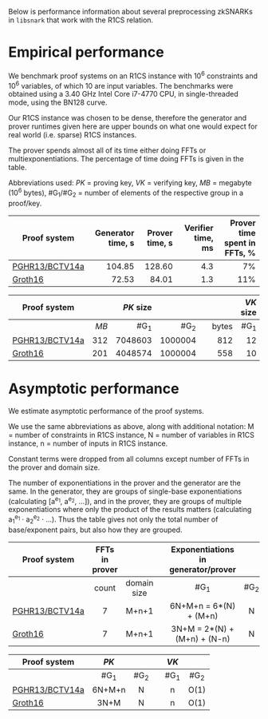 Below is performance information about several preprocessing zkSNARKs in `libsnark` that work with the R1CS relation.

# Empirical performance

We benchmark proof systems on an R1CS instance with 10<sup>6</sup> constraints and 10<sup>6</sup> variables, of which 10 are input variables. The benchmarks were obtained using a 3.40 GHz Intel Core i7-4770 CPU, in single-threaded mode, using the BN128 curve.

Our R1CS instance was chosen to be dense, therefore the generator and prover runtimes given here are upper bounds on what one would expect for real world (i.e. sparse) R1CS instances.

The prover spends almost all of its time either doing FFTs or multiexponentiations. The percentage of time doing FFTs is given in the table.

Abbreviations used: <i>PK</i> = proving key, <i>VK</i> = verifying key, <i>MB</i> = megabyte (10<sup>6</sup> bytes), #G<sub>1</sub>/#G<sub>2</sub> = number of elements of the respective group in a proof/key.

| Proof system | Generator time, s | Prover time, s | Verifier time, ms | Prover time spent in FFTs, % |
| --- | --: | --: | --: | --: |
| [PGHR13/BCTV14a](r1cs_ppzksnark) | 104.85 | 128.60 | 4.3 | 7% |
| [Groth16](r1cs_gg_ppzksnark) | 72.53 | 84.01 | 1.3 | 11% |

| Proof system | | <i>PK</i> size | || | <i>VK</i> size | || | Proof size | |
| --- | --: | --: | --: | --- | --: | --: | --: | --- | --: | --: | --: |
| | <i>MB</i> | #G<sub>1</sub> | #G<sub>2</sub> || bytes| #G<sub>1</sub> | #G<sub>2</sub> || bytes | #G<sub>1</sub> | #G<sub>2</sub> |
| [PGHR13/BCTV14a](r1cs_ppzksnark) | 312 | 7048603 | 1000004 || 812 | 12 | 5 || 287 | 7 | 1 |
| [Groth16](r1cs_gg_ppzksnark) | 201 | 4048574 | 1000004 || 558 | 10 | 2 || 127 | 2 | 1 |

# Asymptotic performance

We estimate asymptotic performance of the proof systems.

We use the same abbreviations as above, along with additional notation: M = number of constraints in R1CS instance, N = number of variables in R1CS instance, n = number of inputs in R1CS instance.

Constant terms were dropped from all columns except number of FFTs in the prover and domain size.

The number of exponentiations in the prover and the generator are the same. In the generator, they are groups of single-base exponentiations (calculating [a<sup>e<sub>1</sub></sup>, a<sup>e<sub>2</sub></sup>, ...]), and in the prover, they are groups of multiple exponentiations where only the product of the results matters (calculating a<sub>1</sub><sup>e<sub>1</sub></sup> &middot; a<sub>2</sub><sup>e<sub>2</sub></sup> &middot; ...). Thus the table gives not only the total number of base/exponent pairs, but also how they are grouped.

| Proof system | FFTs in prover | | | Exponentiations in generator/prover | |
| --- | :---: | :---: | --- | :---: | :---: |
| | count | domain size | | #G<sub>1</sub> | #G<sub>2</sub> |
| [PGHR13/BCTV14a](r1cs_ppzksnark) | 7 | M+n+1 | | 6N+M+n = 6*(N) + (M+n) | N |
| [Groth16](r1cs_gg_ppzksnark) | 7 | M+n+1 | | 3N+M = 2*(N) + (M+n) + (N-n) |  N |

| Proof system | <i>PK</i> | | | <i>VK</i> | |
| --- | :---: | :---: | --- | :---: | :---: |
| | #G<sub>1</sub> | #G<sub>2</sub> | | #G<sub>1</sub> | #G<sub>2</sub> |
| [PGHR13/BCTV14a](r1cs_ppzksnark) | 6N+M+n | N | | n | O(1) |
| [Groth16](r1cs_gg_ppzksnark) | 3N+M | N | | n | O(1) |
